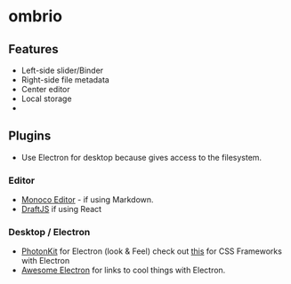 # ombrio

## Features

* Left-side slider/Binder
* Right-side file metadata
* Center editor
* Local storage
* 

## Plugins

* Use Electron for desktop because gives access to the filesystem.

### Editor
* [Monoco Editor](https://microsoft.github.io/monaco-editor/index.html) - if using Markdown.
* [DraftJS](https://draftjs.org/) if using React

### Desktop / Electron

* [PhotonKit](http://photonkit.com/) for Electron (look & Feel) check out [this](https://discuss.atom.io/t/what-framework-you-are-using-to-style-your-electron-app/60199/2) for CSS Frameworks with Electron
* [Awesome Electron](https://github.com/sindresorhus/awesome-electron) for links to cool things with Electron.
